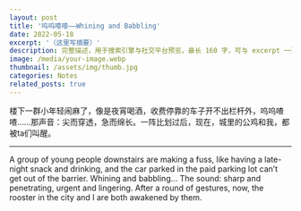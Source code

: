 ```yaml
---
layout: post
title: '呜呜喳喳——Whining and Babbling'
date: 2022-05-18
excerpt: '（这里写摘要）'
description: 完整描述，用于搜索引擎与社交平台预览，最长 160 字，可与 excerpt 一致
image: /media/your-image.webp
thumbnail: /assets/img/thumb.jpg
categories: Notes
related_posts: true
---
```


楼下一群小年轻闹麻了，像是夜宵喝酒，收费停靠的车子开不出栏杆外，呜呜喳喳……那声音：尖而穿透，急而绵长。一阵比划过后，现在，城里的公鸡和我，都被ta们叫醒。

---

A group of young people downstairs are making a fuss, like having a late-night snack and drinking, and the car parked in the paid parking lot can’t get out of the barrier. Whining and babbling… The sound: sharp and penetrating, urgent and lingering. After a round of gestures, now, the rooster in the city and I are both awakened by them.